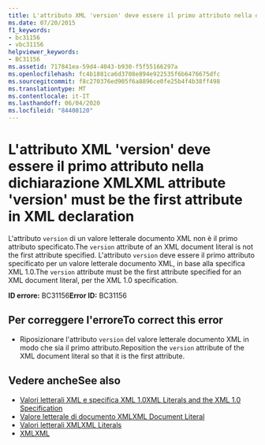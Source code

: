 ```yaml
---
title: L'attributo XML 'version' deve essere il primo attributo nella dichiarazione XML
ms.date: 07/20/2015
f1_keywords:
- bc31156
- vbc31156
helpviewer_keywords:
- BC31156
ms.assetid: 717841ea-59d4-4043-b930-f5f55166297a
ms.openlocfilehash: fc4b1881ca6d3708e894e922535f6b6476675dfc
ms.sourcegitcommit: f8c270376ed905f6a8896ce0fe25b4f4b38ff498
ms.translationtype: MT
ms.contentlocale: it-IT
ms.lasthandoff: 06/04/2020
ms.locfileid: "84408120"
---
```

# <a name="xml-attribute-version-must-be-the-first-attribute-in-xml-declaration"></a><span data-ttu-id="3fa3b-102">L'attributo XML 'version' deve essere il primo attributo nella dichiarazione XML</span><span class="sxs-lookup"><span data-stu-id="3fa3b-102">XML attribute 'version' must be the first attribute in XML declaration</span></span>
<span data-ttu-id="3fa3b-103">L'attributo `version` di un valore letterale documento XML non è il primo attributo specificato.</span><span class="sxs-lookup"><span data-stu-id="3fa3b-103">The `version` attribute of an XML document literal is not the first attribute specified.</span></span> <span data-ttu-id="3fa3b-104">L'attributo `version` deve essere il primo attributo specificato per un valore letterale documento XML, in base alla specifica XML 1.0.</span><span class="sxs-lookup"><span data-stu-id="3fa3b-104">The `version` attribute must be the first attribute specified for an XML document literal, per the XML 1.0 specification.</span></span>  
  
 <span data-ttu-id="3fa3b-105">**ID errore:** BC31156</span><span class="sxs-lookup"><span data-stu-id="3fa3b-105">**Error ID:** BC31156</span></span>  
  
## <a name="to-correct-this-error"></a><span data-ttu-id="3fa3b-106">Per correggere l'errore</span><span class="sxs-lookup"><span data-stu-id="3fa3b-106">To correct this error</span></span>  
  
- <span data-ttu-id="3fa3b-107">Riposizionare l'attributo `version` del valore letterale documento XML in modo che sia il primo attributo.</span><span class="sxs-lookup"><span data-stu-id="3fa3b-107">Reposition the `version` attribute of the XML document literal so that it is the first attribute.</span></span>  
  
## <a name="see-also"></a><span data-ttu-id="3fa3b-108">Vedere anche</span><span class="sxs-lookup"><span data-stu-id="3fa3b-108">See also</span></span>

- [<span data-ttu-id="3fa3b-109">Valori letterali XML e specifica XML 1.0</span><span class="sxs-lookup"><span data-stu-id="3fa3b-109">XML Literals and the XML 1.0 Specification</span></span>](../programming-guide/language-features/xml/xml-literals-and-the-xml-1-0-specification.md)
- [<span data-ttu-id="3fa3b-110">Valore letterale di documento XML</span><span class="sxs-lookup"><span data-stu-id="3fa3b-110">XML Document Literal</span></span>](../language-reference/xml-literals/xml-document-literal.md)
- [<span data-ttu-id="3fa3b-111">Valori letterali XML</span><span class="sxs-lookup"><span data-stu-id="3fa3b-111">XML Literals</span></span>](../language-reference/xml-literals/index.md)
- [<span data-ttu-id="3fa3b-112">XML</span><span class="sxs-lookup"><span data-stu-id="3fa3b-112">XML</span></span>](../programming-guide/language-features/xml/index.md)
